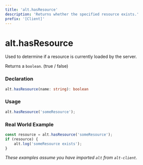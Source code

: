 ```yaml
---
title: 'alt.hasResource'
description: 'Returns whether the specified resource exists.'
prefix: '[Client]'
---
```


# alt.hasResource

Used to determine if a resource is currently loaded by the server.

Returns a `boolean`. (true / false)

### Declaration

```typescript
alt.hasResource(name: string): boolean
```

### Usage

```js
alt.hasResource('someResource');
```

### Real World Example

```js
const resource = alt.hasResource('someResource');
if (resource) {
    alt.log('someResource exists');
}
```

_These examples assume you have imported `alt` from `alt-client`._